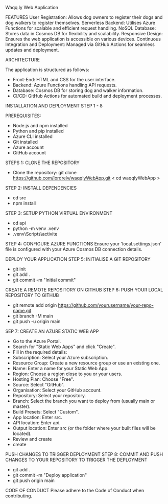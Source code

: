 Waqq.ly Web Application

FEATURES
User Registration: Allows dog owners to register their dogs and dog walkers to register themselves.
Serverless Backend: Utilises Azure Functions for scalable and efficient request handling.
NoSQL Database: Stores data in Cosmos DB for flexibility and scalability.
Responsive Design: Ensures the web application is accessible on various devices.
Continuous Integration and Deployment: Managed via GitHub Actions for seamless updates and deployment.

ARCHITECTURE

The application is structured as follows:
- Front-End: HTML and CSS for the user interface.
- Backend: Azure Functions handling API requests.
- Database: Cosmos DB for storing dog and walker information.
- CI/CD: GitHub Actions for automated build and deployment processes.

INSTALLATION AND DEPLOYMENT STEP 1 - 8

PREREQUISITES:
- Node.js and npm installed
- Python and pip installed
- Azure CLI installed 
- Git installed
- Azure account
- GitHub account

STEPS 1: CLONE THE REPOSITORY
- Clone the repository: git clone https://github.com/lordrelv/waqqlyWebApp.git
< cd waqqlyWebApp >

STEP 2: INSTALL DEPENDENCIES
- cd src
- npm install

STEP 3: SETUP PYTHON VIRTUAL ENVIRONMENT
- cd api
- python -m venv .venv
- .venv\Scripts\activite

STEP 4: CONFIGURE AZURE FUNCTIONS
Ensure your 'local.settings.json' file is configured with your Azure Cosmos DB connection details.

DEPLOY YOUR APPLICATION
STEP 5: INITIALISE A GIT REPOSITORY
- git init
- git add .
- git commit -m "Initial commit"

CREATE A REMOTE REPOSITORY ON GITHUB
STEP 6: PUSH YOUR LOCAL REPOSITORY TO GITHUB
- git remote add origin https://github.com/yourusername/your-repo-name.git
- git branch -M main
- git push -u origin main

SEP 7: CREATE AN AZURE STATIC WEB APP
- Go to the Azure Portal.
- Search for "Static Web Apps" and click "Create".
- Fill in the required details:
- Subscription: Select your Azure subscription.
- Resource Group: Create a new resource group or use an existing one.
- Name: Enter a name for your Static Web App.
- Region: Choose a region close to you or your users.
- Hosting Plan: Choose "Free".
- Source: Select "GitHub".
- Organisation: Select your GitHub account.
- Repository: Select your repository.
- Branch: Select the branch you want to deploy from (usually main or master).
- Build Presets: Select "Custom".
- App location: Enter src.
- API location: Enter api.
- Output location: Enter src (or the folder where your built files will be located).
- Review and create
- create

PUSH CHANGES TO TRIGGER DEPLOYMENT
STEP 8: COMMIT AND PUSH CHANGES TO YOUR REPOSITORY TO TRIGGER THE DEPLOYMENT
- git add .
- git commit -m "Deploy application"
- git push origin main

CODE OF CONDUCT
Please adhere to the Code of Conduct when contributing.

